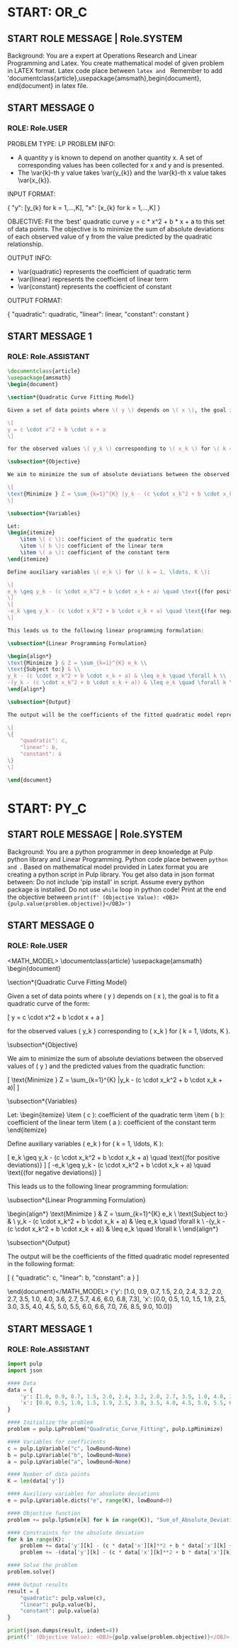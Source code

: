 # START: OR_C 
## START ROLE MESSAGE | Role.SYSTEM 
Background: You are a expert at Operations Research and Linear Programming and Latex. You create mathematical model of given problem in LATEX format. Latex code place between ```latex and ``` Remember to add 'documentclass{article},usepackage{amsmath},begin{document}, end{document} in latex file. 
## START MESSAGE 0 
### ROLE: Role.USER
<DESCRIPTION>
PROBLEM TYPE: LP
PROBLEM INFO:

- A quantity y is known to depend on another quantity x. A set of corresponding values has been collected for x and y and is presented.
- The \var{k}-th y value takes \var{y_{k}} and the \var{k}-th x value takes \var{x_{k}}.

INPUT FORMAT:

{
    "y": [y_{k} for k = 1,...,K],
    "x": [x_{k} for k = 1,...,K]
}


OBJECTIVE: Fit the ‘best’ quadratic curve y = c * x^2 + b * x + a to this set of data points. The objective is to minimize the sum of absolute deviations of each observed value of y from the value predicted by the quadratic relationship.

OUTPUT INFO:

- \var{quadratic} represents the coefficient of quadratic term
- \var{linear} represents the coefficient of linear term
- \var{constant} represents the coefficient of constant

OUTPUT FORMAT:

{
    "quadratic": quadratic,
    "linear": linear,
    "constant": constant
}
</DESCRIPTION>


## START MESSAGE 1 
### ROLE: Role.ASSISTANT
```latex
\documentclass{article}
\usepackage{amsmath}
\begin{document}

\section*{Quadratic Curve Fitting Model}

Given a set of data points where \( y \) depends on \( x \), the goal is to fit a quadratic curve of the form:

\[
y = c \cdot x^2 + b \cdot x + a
\]

for the observed values \( y_k \) corresponding to \( x_k \) for \( k = 1, \ldots, K \).

\subsection*{Objective}

We aim to minimize the sum of absolute deviations between the observed values of \( y \) and the predicted values from the quadratic function:

\[
\text{Minimize } Z = \sum_{k=1}^{K} |y_k - (c \cdot x_k^2 + b \cdot x_k + a)|
\]

\subsection*{Variables}

Let:
\begin{itemize}
    \item \( c \): coefficient of the quadratic term
    \item \( b \): coefficient of the linear term
    \item \( a \): coefficient of the constant term
\end{itemize}

Define auxiliary variables \( e_k \) for \( k = 1, \ldots, K \):

\[
e_k \geq y_k - (c \cdot x_k^2 + b \cdot x_k + a) \quad \text{(for positive deviations)}
\]
\[
-e_k \geq y_k - (c \cdot x_k^2 + b \cdot x_k + a) \quad \text{(for negative deviations)}
\]

This leads us to the following linear programming formulation:

\subsection*{Linear Programming Formulation}

\begin{align*}
\text{Minimize } & Z = \sum_{k=1}^{K} e_k \\
\text{Subject to:} & \\
y_k - (c \cdot x_k^2 + b \cdot x_k + a) & \leq e_k \quad \forall k \\
-(y_k - (c \cdot x_k^2 + b \cdot x_k + a)) & \leq e_k \quad \forall k \\
\end{align*}

\subsection*{Output}

The output will be the coefficients of the fitted quadratic model represented in the following format:

\[
\{
    "quadratic": c,
    "linear": b,
    "constant": a
\}
\]

\end{document}
```

# START: PY_C 
## START ROLE MESSAGE | Role.SYSTEM 
Background: You are a python programmer in deep knowledge at Pulp python library and Linear Programming. Python code place between ```python and ```. Based on mathematical model provided in Latex format you are creating a python script in Pulp library. You get also data in json format between: <DATA></DATA> Do not include 'pip install' in script. Assume every python package is installed. Do not use `while` loop in python code! Print at the end the objective between <OBJ></OBJ> `print(f' (Objective Value): <OBJ>{pulp.value(problem.objective)}</OBJ>')` 
## START MESSAGE 0 
### ROLE: Role.USER
<MATH_MODEL>
\documentclass{article}
\usepackage{amsmath}
\begin{document}

\section*{Quadratic Curve Fitting Model}

Given a set of data points where \( y \) depends on \( x \), the goal is to fit a quadratic curve of the form:

\[
y = c \cdot x^2 + b \cdot x + a
\]

for the observed values \( y_k \) corresponding to \( x_k \) for \( k = 1, \ldots, K \).

\subsection*{Objective}

We aim to minimize the sum of absolute deviations between the observed values of \( y \) and the predicted values from the quadratic function:

\[
\text{Minimize } Z = \sum_{k=1}^{K} |y_k - (c \cdot x_k^2 + b \cdot x_k + a)|
\]

\subsection*{Variables}

Let:
\begin{itemize}
    \item \( c \): coefficient of the quadratic term
    \item \( b \): coefficient of the linear term
    \item \( a \): coefficient of the constant term
\end{itemize}

Define auxiliary variables \( e_k \) for \( k = 1, \ldots, K \):

\[
e_k \geq y_k - (c \cdot x_k^2 + b \cdot x_k + a) \quad \text{(for positive deviations)}
\]
\[
-e_k \geq y_k - (c \cdot x_k^2 + b \cdot x_k + a) \quad \text{(for negative deviations)}
\]

This leads us to the following linear programming formulation:

\subsection*{Linear Programming Formulation}

\begin{align*}
\text{Minimize } & Z = \sum_{k=1}^{K} e_k \\
\text{Subject to:} & \\
y_k - (c \cdot x_k^2 + b \cdot x_k + a) & \leq e_k \quad \forall k \\
-(y_k - (c \cdot x_k^2 + b \cdot x_k + a)) & \leq e_k \quad \forall k \\
\end{align*}

\subsection*{Output}

The output will be the coefficients of the fitted quadratic model represented in the following format:

\[
\{
    "quadratic": c,
    "linear": b,
    "constant": a
\}
\]

\end{document}</MATH_MODEL>
<DATA>
{'y': [1.0, 0.9, 0.7, 1.5, 2.0, 2.4, 3.2, 2.0, 2.7, 3.5, 1.0, 4.0, 3.6, 2.7, 5.7, 4.6, 6.0, 6.8, 7.3], 'x': [0.0, 0.5, 1.0, 1.5, 1.9, 2.5, 3.0, 3.5, 4.0, 4.5, 5.0, 5.5, 6.0, 6.6, 7.0, 7.6, 8.5, 9.0, 10.0]}</DATA>


## START MESSAGE 1 
### ROLE: Role.ASSISTANT
```python
import pulp
import json

#### Data
data = {
    'y': [1.0, 0.9, 0.7, 1.5, 2.0, 2.4, 3.2, 2.0, 2.7, 3.5, 1.0, 4.0, 3.6, 2.7, 5.7, 4.6, 6.0, 6.8, 7.3],
    'x': [0.0, 0.5, 1.0, 1.5, 1.9, 2.5, 3.0, 3.5, 4.0, 4.5, 5.0, 5.5, 6.0, 6.6, 7.0, 7.6, 8.5, 9.0, 10.0]
}

#### Initialize the problem
problem = pulp.LpProblem("Quadratic_Curve_Fitting", pulp.LpMinimize)

#### Variables for coefficients
c = pulp.LpVariable("c", lowBound=None)
b = pulp.LpVariable("b", lowBound=None)
a = pulp.LpVariable("a", lowBound=None)

#### Number of data points
K = len(data['y'])

#### Auxiliary variables for absolute deviations
e = pulp.LpVariable.dicts("e", range(K), lowBound=0)

#### Objective function
problem += pulp.lpSum(e[k] for k in range(K)), "Sum_of_Absolute_Deviation"

#### Constraints for the absolute deviation
for k in range(K):
    problem += data['y'][k] - (c * data['x'][k]**2 + b * data['x'][k] + a) <= e[k]
    problem += -(data['y'][k] - (c * data['x'][k]**2 + b * data['x'][k] + a)) <= e[k]

#### Solve the problem
problem.solve()

#### Output results
result = {
    "quadratic": pulp.value(c),
    "linear": pulp.value(b),
    "constant": pulp.value(a)
}

print(json.dumps(result, indent=4))
print(f' (Objective Value): <OBJ>{pulp.value(problem.objective)}</OBJ>')
```


